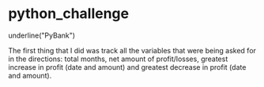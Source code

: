 # python_challenge
underline("PyBank")


The first thing that I did was track all the variables that were being asked for in the directions: total months, net amount of profit/losses, greatest increase in profit (date and amount) and greatest decrease in profit (date and amount).
